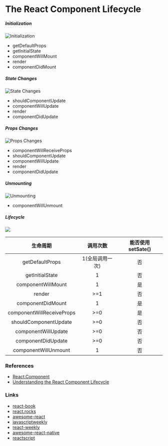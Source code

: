 The React Component Lifecycle
===

##### Initialization
![](http://busypeoples.github.io/img/lifecycle_init.png "Initialization")

* getDefaultProps
* getInitialState
* componentWillMount
* render
* componentDidMount

##### State Changes
![](http://busypeoples.github.io/img/lifecycle_state.png "State Changes")

* shouldComponentUpdate
* componentWillUpdate
* render
* componentDidUpdate

##### Props Changes
![](http://busypeoples.github.io/img/lifecycle_props.png "Props Changes")

* componentWillReceiveProps
* shouldComponentUpdate
* componentWillUpdate
* render
* componentDidUpdate

##### Unmounting
![](http://busypeoples.github.io/img/lifecycle_unmount.png "Unmounting")

* componentWillUnmount

##### Lifecycle
![](http://upload-images.jianshu.io/upload_images/2428275-f08403a3ea1b80f4.png?imageMogr2/auto-orient/strip%7CimageView2/2/w/1240)

| 生命周期 | 调用次数 | 能否使用 setSate()
:---:|:---:|:---:
| getDefaultProps | 1(全局调用一次) | 否
| getInitialState | 1 | 否
| componentWillMount | 1 | 是
| render |  >=1 | 否
| componentDidMount | 1 | 是
| componentWillReceiveProps | >=0 | 是
| shouldComponentUpdate | >=0 | 否
| componentWillUpdate | >=0 | 否
| componentDidUpdate | >=0 | 否
| componentWillUnmount | 1 | 否

### References
* [React.Component](https://facebook.github.io/react/docs/react-component.html)
* [Understanding the React Component Lifecycle](http://busypeoples.github.io/post/react-component-lifecycle/)

### Links
* [react-book](https://github.com/shimohq/react-cookbook)
* [react.rocks](https://react.rocks/)
* [awesome-react](https://github.com/enaqx/awesome-react)
* [javascriptweekly](http://javascriptweekly.com/)
* [react-weekly](https://react.statuscode.com/)
* [awesome-react-native](http://www.awesome-react-native.com/)
* [reactscript](http://reactscript.com/)
